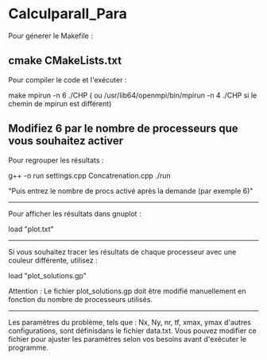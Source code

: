 # Calculparall_Para

Pour génerer le Makefile :

cmake CMakeLists.txt 
------------------------------
Pour compiler le code et l'exécuter : 

make
mpirun -n  6 ./CHP  ( ou /usr/lib64/openmpi/bin/mpirun -n 4 ./CHP si le chemin de mpirun est différent)

Modifiez 6 par le nombre de processeurs que vous souhaitez activer
--------------------------------------

Pour regrouper les résultats :

g++ -o run settings.cpp Concatrenation.cpp
./run

"Puis entrez le nombre de procs activé après la demande (par exemple 6)"

--------------------------------------
Pour afficher les résultats dans gnuplot :

load "plot.txt"

--------------------------------------
Si vous souhaitez tracer les résultats de chaque processeur avec une couleur différente, utilisez :

load "plot_solutions.gp"

Attention : Le fichier plot_solutions.gp doit être modifié manuellement en fonction du nombre de processeurs utilisés. 

--------------------------------------

Les paramètres du problème, tels que : Nx, Ny, nr, tf, xmax, ymax  d'autres configurations, sont définisdans le fichier data.txt.
Vous pouvez modifier ce fichier pour ajuster les paramètres selon vos besoins avant d'exécuter le programme.

